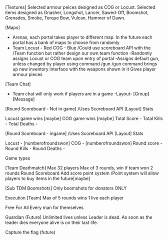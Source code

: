 [Textures]
Selected armour peices designed as COG or Locust.
Selected items designed as Gnasher, Longshot, Lancer, Sawed-Off, Boomshot, Grenades, 
Smoke, Torque Bow, Vulcan, Hammer of Dawn.

[Maps]
- Arenas, each portal takes player to different map. In the future each portal has a bank of maps to choose from randomly
- Team
Locust - Red 
COG - Blue 
/Could use scoreboard API with the /Team function but rather design our own team function
-Randomly assigns Locust or COG team upon entry of portal
-Assigns default gun, unless changed by player using command /gun
/gun command brings up new inventory interface with the weapons shown in it
Gives player armour pieces

[Team Chat]
- Team chat will only work if players are in a game
 -Layout-
[Group]<Player> [Message]

[Round Scoreboard - Not in game] /Uses Scoreboard API
     [Layout]
      Stats

Locust game wins [maybe]
COG game wins [maybe]
Total Score - 
Total Kills - 
Total Deaths -  


[Round Scoreboard - ingame] /Uses Scoreboard API
     [Layout]
      Stats

Locust - [numberofroundswon]
COG - [numberofroundswon]
Round score - 
Round Kills - 
Round Deaths - 


Game types

[Team Deathmatch]
Max 32 players
Max of 3 rounds, win if team won 2 rounds
Round Scoreboard
Add score point system /Point system will allow players to buy items in the future[maybe]


[Sub TDM Boomshots]
Only boomshots for donators ONLY

Execution [Team]
Max of 5 rounds wins
1 live each player

Free For All
Every man for themselves

Guardian (Future)
Unlimited lives unless Leader is dead.
As soon as the leader dies everyone alive is on their last life.


Capture the flag (future)
